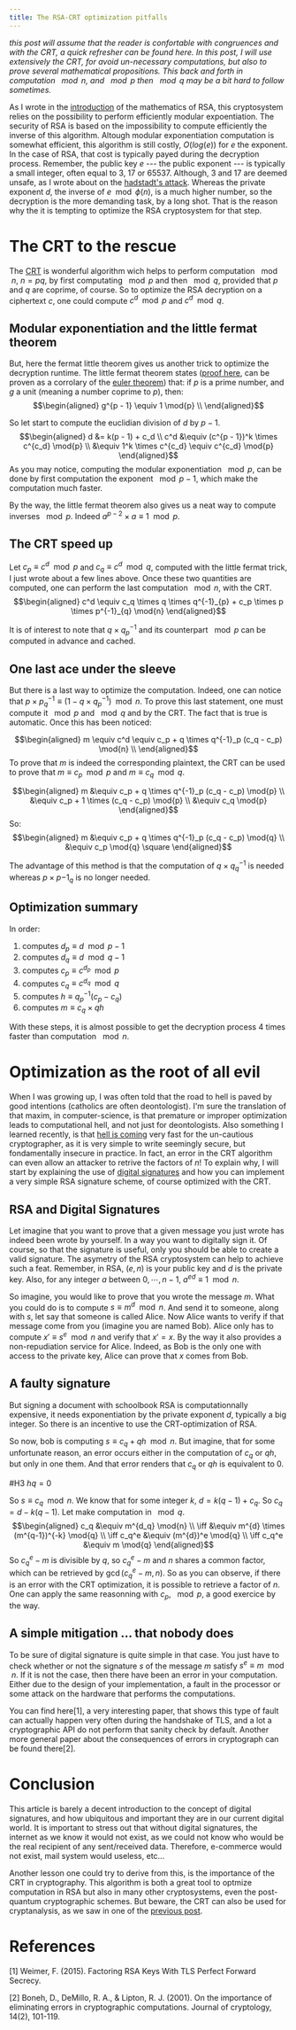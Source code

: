 ```yaml
---
title: The RSA-CRT optimization pitfalls
---
```

*this post will assume that the reader is confortable with
congruences and with the CRT, a quick refresher can be
found here. In this post, I will use extensively the CRT, for
avoid un-necessary computations, but also to prove
several mathematical propositions. This back and forth
in computation $\mod{n}$, and $\mod{p}$ then $\mod{q}$ may be
a bit hard to follow sometimes.*

As I wrote in the [introduction](./2020-01-05-rsa.html)
of the mathematics of RSA,
this cryptosystem relies on the possibility to perform
efficiently modular expoentiation. The security of RSA is based
on the impossibility to compute efficiently the inverse of
this algorithm. Altough modular exponentiation computation is somewhat efficient,
this algorithm is still costly, $O(log(e))$ for $e$ the exponent.
In the case of RSA, that cost is typically payed during the
decryption process. Remember, the public key $e$ --- the public
exponent --- is typically a small integer, often equal to 3, 17 or
65537. Although, 3 and 17 are deemed unsafe, as I wrote about on
the [hadstadt's attack](./2020-01-06-hadstadt.html).
Whereas the private exponent $d$, the inverse
of $e \mod{\phi(n)}$, is a much higher number, so the decryption
is the more demanding task, by a long shot. That is the reason
why the it is tempting to optimize the RSA cryptosystem for
that step.

The CRT to the rescue
=====================

The [CRT](https://en.wikipedia.org/wiki/Chinese_remainder_theorem)
is wonderful algorithm wich helps to perform computation $\mod{n}$, $n = pq$,
by first computating $\mod{p}$ and then $\mod{q}$, provided that
$p$ and $q$ are coprime, of course. So to optimize the RSA decryption on a 
ciphertext $c$, one could compute $c^d \mod{p}$ and $c^d \mod{q}$.

Modular exponentiation and the little fermat theorem
----------------------------------------------------

But, here the fermat little theorem gives us another trick to optimize
the decryption runtime. The little fermat theorem states
([proof here](./2020-01-05-rsa.html), can be proven as a corrolary
of the [euler theorem](https://en.wikipedia.org/wiki/Euler_theorem)) that:
if $p$ is a prime number, and $g$ a unit (meaning a number coprime to $p$), then:
$$\begin{aligned}
	g^{p - 1} \equiv 1 \mod{p} \\
\end{aligned}$$

So let start to compute the euclidian division of $d$ by $p - 1$.
$$\begin{aligned}
	d &= k(p - 1) + c_d \\
	c^d &\equiv (c^{p - 1})^k \times c^{c_d} \mod{p} \\
	   	&\equiv 1^k \times c^{c_d} \equiv c^{c_d} \mod{p}
\end{aligned}$$
As you may notice, computing the modular exponentiation $\mod{p}$,
can be done by first computation the exponent $\mod{p - 1}$, which
make the computation much faster.

By the way, the little fermat theorem also gives us a neat way to
compute inverses $\mod{p}$. Indeed $a^{p - 2} \times a \equiv 1 \mod{p}$.

The CRT speed up
----------------

Let $c_p \equiv c^d \mod{p}$ and $c_q \equiv c^d \mod{q}$, computed
with the little fermat trick, I just wrote about a few lines above. Once these two
quantities are computed, one can perform the last computation $\mod{n}$,
with the CRT.
$$\begin{aligned}
	c^d \equiv c_q \times q \times q^{-1}_{p} + c_p \times p \times p^{-1}_{q} \mod{n}
\end{aligned}$$

It is of interest to note that $q\times q^{-1}_p$ and its counterpart $\mod{p}$ can be
computed in advance and cached.

One last ace under the sleeve
-----------------------------

But there is a last way to optimize the computation. Indeed, one can notice
that $p \times p^{-1}_q \equiv (1 - q \times q^{-1}_p) \mod{n}$. To prove
this last statement, one must compute it $\mod{p}$ and $\mod{q}$ and by
the CRT. The fact that is true is automatic. Once this has been noticed:

$$\begin{aligned}
	m \equiv c^d \equiv c_p + q \times q^{-1}_p (c_q - c_p) \mod{n} \\
\end{aligned}$$
To prove that $m$ is indeed the corresponding plaintext, the CRT
can be used to prove that $m \equiv c_p \mod{p}$ and $m \equiv c_q \mod{q}$.

$$\begin{aligned}
	m &\equiv c_p + q \times q^{-1}_p (c_q - c_p) \mod{p} \\
	  &\equiv c_p + 1 \times (c_q - c_p) \mod{p} \\
	  &\equiv c_q \mod{p}
\end{aligned}$$
So:
$$\begin{aligned}
	m &\equiv c_p + q \times q^{-1}_p (c_q - c_p) \mod{q} \\
	  &\equiv c_p \mod{q} \square
\end{aligned}$$

The advantage of this method is that the computation of
$q  \times q^{-1}_q$ is needed whereas $p \times p{-1}_q$
is no longer needed.

Optimization summary
--------------------

In order:

1. computes $d_p \equiv d \mod{p - 1}$
2. computes $d_q \equiv d \mod{q - 1}$
3. computes $c_p \equiv c^{d_p} \mod p$
4. computes $c_q \equiv c^{d_q} \mod q$
5. computes $h \equiv q^{-1}_p (c_p - c_q)$
6. computes $m \equiv c_q \times qh$

With these steps, it is almost possible to get the decryption
process 4 times faster than computation $\mod{n}$.

Optimization as the root of all evil
====================================

When I was growing up, I was often told that the road to
hell is paved by good intentions (catholics are often deontologist).
I'm sure the translation of that maxim, in computer-science, is that
premature or improper optimization leads to computational hell,
and not just for deontologists. Also something I learned recently,
is that [hell is coming](https://cryptopals.com/) very fast for the un-cautious cryptographer,
as it is very simple to write seemingly secure, but fondamentally insecure
in practice. In fact, an error in the
CRT algorithm can even allow an attacker to retrive the factors
of $n$!  To explain why, I will start by explaining the use of
[digital signatures](https://en.wikipedia.org/wiki/Digital_signature)
and how you can implement a very simple RSA signature
scheme, of course optimized with the CRT.

RSA and Digital Signatures
--------------------------

Let imagine that you want to prove that a given message you
just wrote has indeed been wrote by yourself. In a way you want to 
digitally sign it. Of course, so that the signature is useful,
only you should be able to create
a valid signature. The asymetry of the RSA cryptosystem can
help to achieve such a feat. Remember, in RSA, $(e, n)$ is your 
public key and $d$ is the private key. Also, for any integer $a$
between $0, \cdots, n - 1$, $a^{ed} \equiv 1 \mod{n}$.

So imagine, you would like to prove that you wrote the message $m$.
What you could do is to compute $s \equiv m^d \mod{n}$. And send
it to someone, along with $s$, let say that someone is called Alice. 
Now Alice wants to verify if that message come from you (imagine
you are named Bob). Alice only has to compute $x' \equiv s^e \mod{n}$
and verify that $x' = x$. By the way it also provides a non-repudiation
service for Alice. Indeed, as Bob is the only one with access to the
private key, Alice can prove that $x$ comes from Bob.

A faulty signature
------------------

But signing a document with schoolbook RSA is computationnally expensive,
it needs exponentiation by the private exponent $d$, typically a big integer.
So there is an incentive to use the CRT-optimization of RSA.

So now, bob is computing $s \equiv c_q + qh \mod{n}$. But imagine, that
for some unfortunate reason, an error occurs either in the computation of
$c_q$ or $qh$, but only in one them. And that error renders that $c_q$ or
$qh$ is equivalent to 0.

#H3 $hq = 0$

So $s \equiv c_q \mod{n}$.  We know that for some integer $k$,
$d = k(q - 1) + c_q$. So $c_q = d - k(q - 1)$. Let make computation in
$\mod{q}$.
$$\begin{aligned}
	c_q &\equiv m^{d_q} \mod{n} \\
	\iff	&\equiv m^{d} \times (m^{q-1})^{-k} \mod{q} \\
	\iff c_q^e &\equiv (m^{d})^e \mod{q} \\
			\iff c_q^e &\equiv m \mod{q}
\end{aligned}$$
So $c_q^e - m$ is divisible by $q$, so $c_q^e -m$ and $n$ shares a common
factor, which can be retrieved by $\gcd(c_q^e - m, n)$.
So as you can observe, if there is an error with the CRT optimization,
it is possible to retrieve a factor of $n$. One can apply the same reasonning
with $c_p$, $\mod{p}$, a good exercice by the way.

A simple mitigation ... that nobody does
----------------------------------------

To be sure of digital signature is quite simple in that case.
You just have to check whether or not the signature $s$ of
the message $m$ satisfy $s^e \equiv m \mod{n}$. If it is not
the case, then there have been an error in your computation.
Either due to the design of your implementation, a fault in
the processor or some attack on the hardware that performs
the computations.

You can find here[1], a very interesting paper, that shows
this type of fault can actually happen very often during
the handshake of TLS, and a lot a cryptographic API do
not perform that sanity check by default. Another more
general paper about the consequences of errors in cryptograph
can be found there[2].

Conclusion
==========

This article is barely a decent introduction to the concept
of digital signatures, and how ubiquitous and important they
are in our current digital world. It is important to stress
out that without digital signatures, the internet as we
know it would not exist, as we could not know who would be the
real recipient of any sent/received data. Therefore, e-commerce
would not exist, mail system would useless, etc...

Another lesson one could try to derive from this, is the importance
of the CRT in cryptography. This algorithm is both a great tool to
optmize computation in RSA but also in many other cryptosystems, even
the post-quantum cryptographic schemes. But beware, the CRT can also
be used for cryptanalysis, as we saw in one of the
[previous post](./2020-01-06-hadstadt.html).

References
==========
[1] Weimer, F. (2015). Factoring RSA Keys With TLS Perfect Forward Secrecy. 

[2] Boneh, D., DeMillo, R. A., & Lipton, R. J. (2001). On the importance of eliminating errors in cryptographic computations. Journal of cryptology, 14(2), 101-119.
